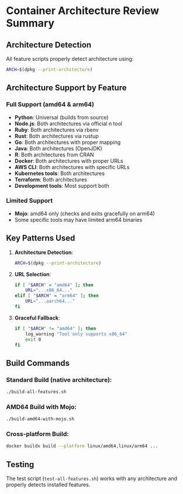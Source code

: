 # Container Architecture Review Summary

## Architecture Detection
All feature scripts properly detect architecture using:
```bash
ARCH=$(dpkg --print-architecture)
```

## Architecture Support by Feature

### Full Support (amd64 & arm64)
- **Python**: Universal (builds from source)
- **Node.js**: Both architectures via official n tool
- **Ruby**: Both architectures via rbenv
- **Rust**: Both architectures via rustup
- **Go**: Both architectures with proper mapping
- **Java**: Both architectures (OpenJDK)
- **R**: Both architectures from CRAN
- **Docker**: Both architectures with proper URLs
- **AWS CLI**: Both architectures with specific URLs
- **Kubernetes tools**: Both architectures
- **Terraform**: Both architectures
- **Development tools**: Most support both

### Limited Support
- **Mojo**: amd64 only (checks and exits gracefully on arm64)
- Some specific tools may have limited arm64 binaries

## Key Patterns Used

1. **Architecture Detection**:
   ```bash
   ARCH=$(dpkg --print-architecture)
   ```

2. **URL Selection**:
   ```bash
   if [ "$ARCH" = "amd64" ]; then
       URL="...x86_64..."
   elif [ "$ARCH" = "arm64" ]; then
       URL="...aarch64..."
   fi
   ```

3. **Graceful Fallback**:
   ```bash
   if [ "$ARCH" != "amd64" ]; then
       log_warning "Tool only supports x86_64"
       exit 0
   fi
   ```

## Build Commands

### Standard Build (native architecture):
```bash
./build-all-features.sh
```

### AMD64 Build with Mojo:
```bash
./build-amd64-with-mojo.sh
```

### Cross-platform Build:
```bash
docker buildx build --platform linux/amd64,linux/arm64 ...
```

## Testing
The test script (`test-all-features.sh`) works with any architecture and properly detects installed features.